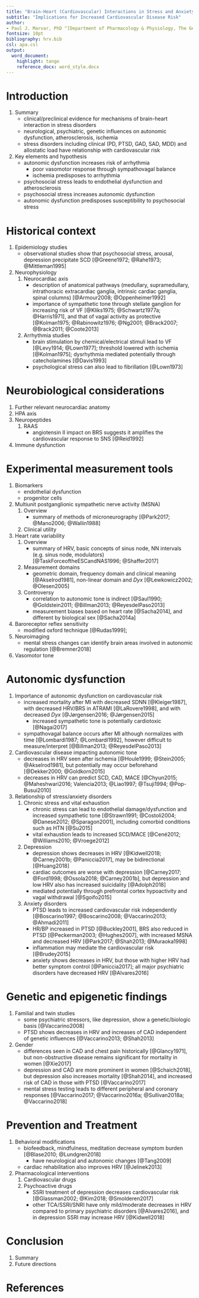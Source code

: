 ```yaml
---
title: "Brain-Heart (Cardiovascular) Interactions in Stress and Anxiety Related Disorders"
subtitle: "Implications for Increased Cardiovascular Disease Risk"
author:
- Paul J. Marvar, PhD ^[Department of Pharmacology & Physiology, The George Washington University, Washington, DC]
fontsize: 10pt
bibliography: hrv.bib
csl: apa.csl
output:
  word_document:
    highlight: tango
    reference_docx: word_style.docx
---
```


# Introduction
1. Summary
	- clinical/preclinical evidence for mechanisms of brain-heart interaction in stress disorders
	- neurological, psychiatric, genetic influences on autonomic dysfunction, atherosclerosis, ischemia
	- stress disorders including clinical (PD, PTSD, GAD, SAD, MDD) and allostatic load have relationship with cardiovascular risk
1. Key elements and hypothesis
	- autonomic dysfunction increases risk of arrhythmia
		- poor vasomotor response through sympathovagal balance
		- ischemia predisposes to arrhythmia
	- psychosocial stress leads to endothelial dysfunction and atherosclerosis
	- psychosocial stress increases autonomic dysfunction
	- autonomic dysfunction predisposes susceptibility to psychosocial stress 

# Historical context
1. Epidemiology studies
	- observational studies show that psychosocial stress, arousal, depression precipitate SCD [@Greene1972; @Rahe1973; @Mittleman1995]
1. Neurophysiology 
	1. Neurocardiac axis 
		- description of anatomical pathways (medullary, supramedullary, intrathoracic extracardiac ganglia, intrinsic cardiac ganglia, spinal columns) [@Armour2008; @Oppenheimer1992]
		- importance of sympathetic tone through stellate ganglion for increasing risk of VF [@Kliks1975; @Schwartz1977a; @Harris1971], and that of vagal activity as protective [@Kolman1975; @Rabinowitz1976; @Ng2001; @Brack2007; @Brack2011; @Coote2013]
	1. Arrhythmia studies
		- brain stimulation by chemical/electrical stimuli lead to VF [@Levy1914; @Lown1977]; threshold lowered with ischemia [@Kolman1975]; dysrhythmia mediated potentially through catecholamines [@Davis1993]
		- psychological stress can also lead to fibrillation [@Lown1973]

# Neurobiological considerations
1. Further relevant neurocardiac anatomy
1. HPA axis
1. Neuropeptides
	1. RAAS
		- angiotensin II impact on BRS suggests it amplifies the cardiovascular response to SNS [@Reid1992]
1. Immune dysfunction

# Experimental measurement tools
1. Biomarkers 
	- endothelial dysfunction
	- progenitor cells
1. Multiunit postganglionic sympathetic nerve activity (MSNA)
	1. Overview
		- summary of methods of microneurography [@Park2017; @Mano2006; @Wallin1988]
	1. Clinical utility
1. Heart rate variability
	1. Overview
		- summary of HRV, basic concepts of sinus node, NN intervals (e.g. sinus node, modulators) [@TaskForceoftheESCandNAS1996; @Shaffer2017]
	1. Measurement domains
		- geometric domain, frequency domain and clinical meaning [@Akselrod1981], non-linear domain and *Dyx* [@Lewkowicz2002; @Olesen2005]
	1. Controversy
		- correlation to autonomic tone is indirect [@Saul1990; @Goldstein2011; @Billman2013; @ReyesdelPaso2013]
		- measurement biases based on heart rate [@Sacha2014], and different by biological sex [@Sacha2014a]
1. Baroreceptor reflex sensitivity 
	- modified oxford technique [@Rudas1999];
1. Neuroimaging
	- mental stress changes can identify brain areas involved in autonomic regulation [@Bremner2018]
1. Vasomotor tone

# Autonomic dysfunction
1. Importance of autonomic dysfunction on cardiovascular risk
	- increased mortality after MI with decreased SDNN [@Kleiger1987], with decreased HRV/BRS in ATRAMI [@LaRovere1998], and with decreased *Dyx* [@Jørgensen2016; @Jørgensen2015]
		- increased sympathetic tone is potentially cardiotoxic [@Nagai2017]
	- sympathovagal balance occurs after MI although normalizes with time [@Lombardi1987; @Lombardi1992], however difficult to measure/interpret [@Billman2013; @ReyesdelPaso2013]
1. Cardiovascular disease impacting autonomic tone
	- decreases in HRV seen after ischemia [@Houle1999; @Stein2005; @Akselrod1981], but potentially may occur beforehand [@Dekker2000; @Goldkorn2015]
	- decreases in HRV can predict SCD, CAD, MACE [@Chyun2015; @Maheshwari2016; Valencia2013; @Liao1997; @Tsuji1994; @Pop-Busui2010]
1. Relationship of stress/anxiety disorders
	1. Chronic stress and vital exhaustion
		- chronic stress can lead to endothelial damage/dysfunction and increased sympathetic tone [@Strawn1991; @Costoli2004; @Danese2012; @Sparagon2001], including comorbid conditions such as HTN [@Su2015]
		- vital exhaustion leads to increased SCD/MACE [@Cené2012; @Williams2010; @Vroege2012]
	1. Depression
		- depression shows decreases in HRV [@Kidwell2018; @Carney2001b; @Paniccia2017], may be bidirectional [@Huang2018]
		- cardiac outcomes are worse with depression [@Carney2017; @Ford1998; @Ossola2018; @Carney2001b], but depression and low HRV also has increased suicidality [@Adolph2018]
		- mediated potentially through prefrontal cortex hypoactivity and vagal withdrawal [@Sgoifo2015]
	1. Anxiety disorders
		- PTSD leads to increased cardiovascular risk independently [@Boscarino1997; @Boscarino2008; @Vaccarino2013; @Ahmadi2011]
		- HR/BP increased in PTSD [@Buckley2001], BRS also reduced in PTSD [@Peckerman2003; @Hughes2007], with increased MSNA and decreased HRV [@Park2017; @Shah2013; @Muraoka1998] 
		- inflammation may mediate the cardiovascular risk [@Brudey2015]
		- anxiety shows decreases in HRV, but those with higher HRV had better symptom control [@Paniccia2017]; all major psychiatric disorders have decreased HRV [@Alvares2016]

# Genetic and epigenetic findings
1. Familial and twin studies 
	- some psychiatric stressors, like depression, show a genetic/biologic basis [@Vaccarino2008]
	- PTSD shows decreases in HRV and increases of CAD independent of genetic influences [@Vaccarino2013; @Shah2013]
1. Gender
	- differences seen in CAD and chest pain historically [@Glancy1971], but non-obstructive disease remains significant for mortality in women [@Xie2017]
	- depression and CAD are more prominent in women [@Schaich2018], but depression also increases mortality [@Shah2014], and increased risk of CAD in those with PTSD [@Vaccarino2017]
	- mental stress testing leads to different peripheral and coronary responses [@Vaccarino2017; @Vaccarino2016a; @Sullivan2018a; @Vaccarino2018]

# Prevention and Treatment
1. Behavioral modifications
	- biofeedback, mindfulness, meditation decrease symptom burden [@Blase2010; @Lundgren2018] 
		- have neurological and autonomic changes [@Tang2009]
	- cardiac rehabilitation also improves HRV [@Jelinek2013]
1. Pharmacological interventions
	1. Cardiovascular drugs
	1. Psychoactive drugs
		- SSRI treatment of depression decreases cardiovascular risk [@Glassman2002; @Kim2018; @Smolderen2017]
		- other TCA/SSRI/SNRI have only mild/moderate decreases in HRV compared to primary psychiatric disorders [@Alvares2016], and in depression SSRI may increase HRV [@Kidwell2018]

# Conclusion
1. Summary
1. Future directions

# References
